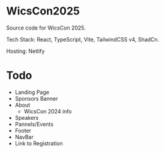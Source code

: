 # WicsCon2025
Source code for WicsCon 2025.

Tech Stack: React, TypeScript, Vite, TailwindCSS v4, ShadCn.

Hosting: Netlify

# Todo
  * Landing Page
  * Sponsors Banner
  * About
    - WicsCon 2024 info
  * Speakers
  * Pannels/Events
  * Footer
  * NavBar
  * Link to Registration


